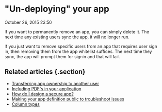 #  "Un-deploying" your app


October 26, 2015 23:50

If you want to permanently remove an app, you can simply delete it. The next
time any existing users sync the app, it will no longer run.

If you just want to remove specific users from an app that requires user sign
in, then removing them from the app whitelist suffices. The next time they
sync, the app will prompt them for signin and that will fail.


## Related articles {.section}

  * [Transferring app ownership to another user](Transferring-app-ownership-to-another-user)
  * [Including PDF's in your application](Including-PDF-s-in-your-application)
  * [How do I design a secure app?](How-do-I-design-a-secure-app-)
  * [Making your app definition public to troubleshoot issues](Making-your-app-definition-public-to-troubleshoot-issues)
  * [Column types](Column-types)

